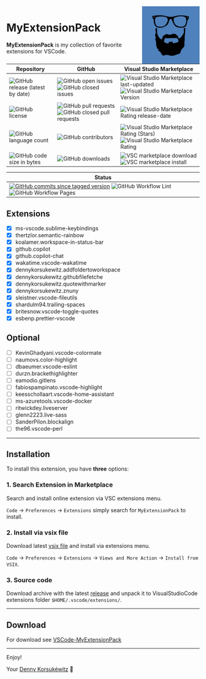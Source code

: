 <img align="right" width="150" height="150" src="doc/images/icon.png">

# MyExtensionPack

**MyExtensionPack** is my collection of favorite extensions for VSCode.

| Repository | GitHub | Visual Studio Marketplace |
| ------ | ------ | ------ |
| ![GitHub release (latest by date)](https://img.shields.io/github/v/release/dennykorsukewitz/VSCode-MyExtensionPack) | ![GitHub open issues](https://img.shields.io/github/issues/dennykorsukewitz/VSCode-MyExtensionPack) ![GitHub closed issues](https://img.shields.io/github/issues-closed/dennykorsukewitz/VSCode-MyExtensionPack?color=#44CC44) | ![Visual Studio Marketplace last-updated](https://img.shields.io/visual-studio-marketplace/last-updated/dennykorsukewitz.MyExtensionPack) ![Visual Studio Marketplace Version ](https://img.shields.io/visual-studio-marketplace/v/dennykorsukewitz.MyExtensionPack) |
| ![GitHub license](https://img.shields.io/github/license/dennykorsukewitz/VSCode-MyExtensionPack) | ![GitHub pull requests](https://img.shields.io/github/issues-pr/dennykorsukewitz/VSCode-MyExtensionPack?label=PR) ![GitHub closed pull requests](https://img.shields.io/github/issues-pr-closed/dennykorsukewitz/VSCode-MyExtensionPack?color=g&label=PR) | ![Visual Studio Marketplace Rating release-date](https://img.shields.io/visual-studio-marketplace/release-date/dennykorsukewitz.MyExtensionPack) |
| ![GitHub language count](https://img.shields.io/github/languages/count/dennykorsukewitz/VSCode-MyExtensionPack?style=flat&label=language)  | ![GitHub contributors](https://img.shields.io/github/contributors/dennykorsukewitz/VSCode-MyExtensionPack) | ![Visual Studio Marketplace Rating (Stars)](https://img.shields.io/visual-studio-marketplace/stars/dennykorsukewitz.MyExtensionPack) ![Visual Studio Marketplace Rating](https://img.shields.io/visual-studio-marketplace/r/dennykorsukewitz.MyExtensionPack) |
| ![GitHub code size in bytes](https://img.shields.io/github/languages/code-size/dennykorsukewitz/VSCode-MyExtensionPack)  | ![GitHub downloads](https://img.shields.io/github/downloads/dennykorsukewitz/VSCode-MyExtensionPack/total?style=flat) | ![VSC marketplace download](https://img.shields.io/visual-studio-marketplace/d/dennykorsukewitz.MyExtensionPack) ![VSC marketplace install](https://img.shields.io/visual-studio-marketplace/i/dennykorsukewitz.MyExtensionPack) |

| Status |
 | ------ |
| [![GitHub commits since tagged version](https://img.shields.io/github/commits-since/dennykorsukewitz/VSCode-MyExtensionPack/1.0.0/dev)](https://github.com/dennykorsukewitz/VSCode-MyExtensionPack/compare/1.0.0...dev) ![GitHub Workflow Lint](https://github.com/dennykorsukewitz/VSCode-MyExtensionPack/actions/workflows/lint.yml/badge.svg?branch=dev&style=flat&label=Lint) ![GitHub Workflow Pages](https://github.com/dennykorsukewitz/VSCode-MyExtensionPack/actions/workflows/pages.yml/badge.svg?branch=dev&style=flat&label=GitHub%20Pages) |

## Extensions

- [x] ms-vscode.sublime-keybindings
- [x] thertzlor.semantic-rainbow
- [x] koalamer.workspace-in-status-bar
- [x] github.copilot
- [x] github.copilot-chat
- [x] wakatime.vscode-wakatime
- [x] dennykorsukewitz.addfoldertoworkspace
- [x] dennykorsukewitz.githubfilefetche
- [x] dennykorsukewitz.quotewithmarker
- [x] dennykorsukewitz.znuny
- [x] sleistner.vscode-fileutils
- [x] shardulm94.trailing-spaces
- [x] britesnow.vscode-toggle-quotes
- [x] esbenp.prettier-vscode

## Optional

- [ ] KevinGhadyani.vscode-colormate
- [ ] naumovs.color-highlight
- [ ] dbaeumer.vscode-eslint
- [ ] durzn.brackethighlighter
- [ ] eamodio.gitlens
- [ ] fabiospampinato.vscode-highlight
- [ ] keesschollaart.vscode-home-assistant
- [ ] ms-azuretools.vscode-docker
- [ ] ritwickdey.liveserver
- [ ] glenn2223.live-sass
- [ ] SanderPilon.blockalign
- [ ] the96.vscode-perl

---

## Installation

To install this extension, you have **three** options:

### 1. Search Extension in Marketplace

Search and install online extension via VSC extensions menu.

`Code` -> `Preferences` -> `Extensions` simply search for `MyExtensionPack` to install.

### 2. Install via vsix file

Download latest [vsix file](https://github.com/dennykorsukewitz/VSCode-MyExtensionPack/releases) and install via extensions menu.

`Code` -> `Preferences` -> `Extensions` -> `Views and More Action` -> `Install from VSIX`.

### 3. Source code

Download archive with the latest [release](https://github.com/dennykorsukewitz/VSCode-MyExtensionPack/releases) and unpack it to VisualStudioCode extensions folder
`$HOME/.vscode/extensions/`.

---

## Download

For download see [VSCode-MyExtensionPack](https://github.com/dennykorsukewitz/VSCode-MyExtensionPack/releases)

---

Enjoy!

Your [Denny Korsukéwitz](https://github.com/dennykorsukewitz) 🚀
